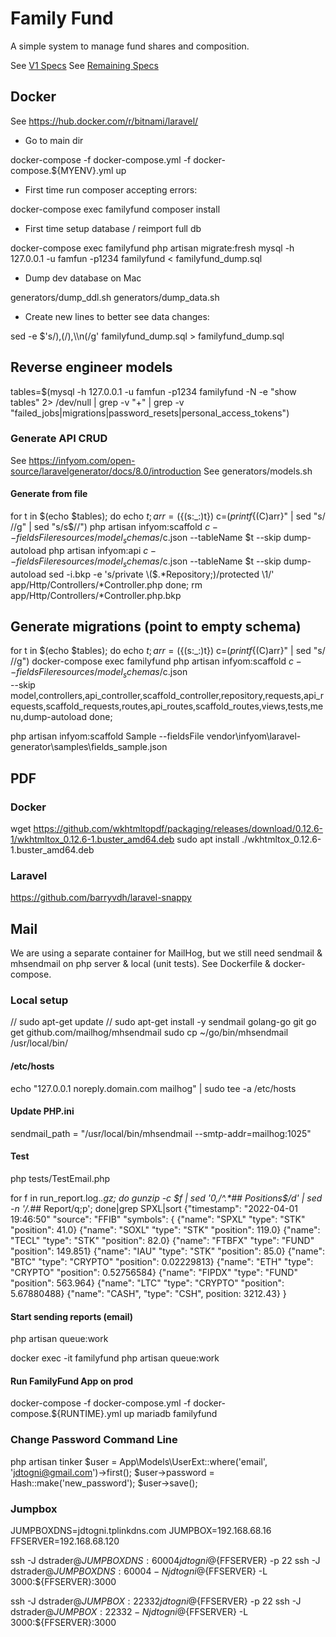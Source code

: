 # Family Fund

A simple system to manage fund shares and composition.

See [V1 Specs](specs/V1.spec.md)
See [Remaining Specs](specs/V99.spec.md)

## Docker

See https://hub.docker.com/r/bitnami/laravel/

* Go to main dir

docker-compose -f docker-compose.yml -f docker-compose.${MYENV}.yml up

* First time run composer accepting errors:

docker-compose exec familyfund composer install

* First time setup database / reimport full db

docker-compose exec familyfund php artisan migrate:fresh
mysql -h 127.0.0.1 -u famfun -p1234 familyfund < familyfund_dump.sql

* Dump dev database on Mac

generators/dump_ddl.sh
generators/dump_data.sh

 
* Create new lines to better see data changes:

sed -e $'s/),(/),\\\n(/g' familyfund_dump.sql > familyfund_dump.sql

## Reverse engineer models

tables=$(mysql -h 127.0.0.1 -u famfun -p1234 familyfund -N -e "show tables" 2> /dev/null | grep -v "+" | grep -v "failed_jobs\|migrations\|password_resets\|personal_access_tokens")

### Generate API CRUD

See https://infyom.com/open-source/laravelgenerator/docs/8.0/introduction
See generators/models.sh

#### Generate from file

for t in $(echo $tables); 
    do echo $t; 
    arr=(${(s:_:)t})
    c=$(printf %s "${(C)arr}" | sed "s/ //g" | sed "s/s$//")
    php artisan infyom:scaffold $c --fieldsFile resources/model_schemas/$c.json --tableName $t --skip dump-autoload
    php artisan infyom:api $c --fieldsFile resources/model_schemas/$c.json --tableName $t --skip dump-autoload
    sed -i.bkp -e 's/private \($.*Repository;\)/protected \1/' app/Http/Controllers/*Controller.php
done;
rm app/Http/Controllers/*Controller.php.bkp


## Generate migrations (point to empty schema)

for t in $(echo $tables); 
    do echo $t; 
    arr=(${(s:_:)t})
    c=$(printf %s "${(C)arr}" | sed "s/ //g")
    docker-compose exec familyfund php artisan infyom:scaffold $c --fieldsFile resources/model_schemas/$c.json \
        --skip model,controllers,api_controller,scaffold_controller,repository,requests,api_requests,scaffold_requests,routes,api_routes,scaffold_routes,views,tests,menu,dump-autoload
done;

php artisan infyom:scaffold Sample --fieldsFile vendor\infyom\laravel-generator\samples\fields_sample.json

## PDF 

### Docker
wget https://github.com/wkhtmltopdf/packaging/releases/download/0.12.6-1/wkhtmltox_0.12.6-1.buster_amd64.deb
sudo apt install ./wkhtmltox_0.12.6-1.buster_amd64.deb

### Laravel
https://github.com/barryvdh/laravel-snappy


## Mail

We are using a separate container for MailHog, but we still need sendmail & mhsendmail on php server & local (unit tests).
See Dockerfile & docker-compose.

### Local setup
// sudo apt-get update
// sudo apt-get install -y sendmail golang-go git
go get github.com/mailhog/mhsendmail
sudo cp ~/go/bin/mhsendmail /usr/local/bin/

#### /etc/hosts 
echo "127.0.0.1 noreply.domain.com mailhog" | sudo tee -a /etc/hosts

#### Update PHP.ini
sendmail_path = "/usr/local/bin/mhsendmail --smtp-addr=mailhog:1025"

#### Test
php tests/TestEmail.php

for f in run_report.log.*.gz; do gunzip -c $f | sed '0,/^.*## Positions$/d' | sed  -n '/.*## Report/q;p'; done|grep SPXL|sort
{"timestamp": "2022-04-01 19:46:50" "source": "FFIB" "symbols": {
{"name": "SPXL" "type": "STK" "position": 41.0}
{"name": "SOXL" "type": "STK" "position": 119.0}
{"name": "TECL" "type": "STK" "position": 82.0}
{"name": "FTBFX" "type": "FUND" "position": 149.851}
{"name": "IAU" "type": "STK" "position": 85.0}
{"name": "BTC" "type": "CRYPTO" "position": 0.02229813}
{"name": "ETH" "type": "CRYPTO" "position": 0.52756584}
{"name": "FIPDX" "type": "FUND" "position": 563.964}
{"name": "LTC" "type": "CRYPTO" "position": 5.67880488}
{"name": "CASH", "type": "CSH", position: 3212.43}
}

#### Start sending reports (email)

php artisan queue:work

docker exec -it familyfund php artisan queue:work

#### Run FamilyFund App on prod

docker-compose -f docker-compose.yml -f docker-compose.${RUNTIME}.yml up mariadb familyfund

### Change Password Command Line

php artisan tinker
    $user = App\Models\UserExt::where('email', 'jdtogni@gmail.com')->first();
    $user->password = Hash::make('new_password');
    $user->save();

### Jumpbox

JUMPBOXDNS=jdtogni.tplinkdns.com
JUMPBOX=192.168.68.16
FFSERVER=192.168.68.120

ssh -J dstrader@${JUMPBOXDNS}:60004 jdtogni@${FFSERVER} -p 22
ssh -J dstrader@${JUMPBOXDNS}:60004 -N jdtogni@${FFSERVER} -L 3000:${FFSERVER}:3000

ssh -J dstrader@${JUMPBOX}:22332 jdtogni@${FFSERVER} -p 22
ssh -J dstrader@${JUMPBOX}:22332 -N jdtogni@${FFSERVER} -L 3000:${FFSERVER}:3000